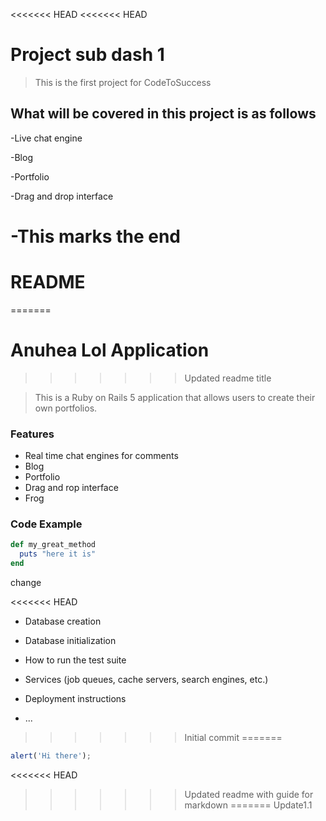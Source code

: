 <<<<<<< HEAD
<<<<<<< HEAD
# Project sub dash 1

>This is the first project for CodeToSuccess

## What will be covered in this project is as follows

-Live chat engine

-Blog

-Portfolio

-Drag and drop interface

-This marks the end
=======
# README
=======
# Anuhea Lol Application
>>>>>>> Updated readme title

> This is a Ruby on Rails 5 application that allows users to create their own portfolios.

### Features

- Real time chat engines for comments
- Blog
- Portfolio
- Drag and rop interface
- Frog

### Code Example 

```ruby
def my_great_method
  puts "here it is"
end
```
change


<<<<<<< HEAD
* Database creation

* Database initialization

* How to run the test suite

* Services (job queues, cache servers, search engines, etc.)

* Deployment instructions

* ...
>>>>>>> Initial commit
=======
```javascript
alert('Hi there');
```
<<<<<<< HEAD
>>>>>>> Updated readme with guide for markdown
=======
>>>>>>> Update1.1
